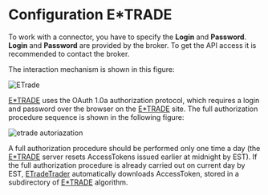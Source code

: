 # Configuration E\*TRADE

To work with a connector, you have to specify the **Login** and **Password**. **Login** and **Password** are provided by the broker. To get the API access it is recommended to contact the broker.

The interaction mechanism is shown in this figure: 

![ETrade](~/images/ETrade.png)

[E\*TRADE](ETrade.md) uses the OAuth 1.0a authorization protocol, which requires a login and password over the browser on the [E\*TRADE](https://etrade.com/) site. The full authorization procedure sequence is shown in the following figure:

![etrade autoriazation](~/images/etrade_autoriazation.png)

A full authorization procedure should be performed only one time a day (the [E\*TRADE](ETrade.md) server resets AccessTokens issued earlier at midnight by EST). If the full authorization procedure is already carried out on current day by EST, [ETradeTrader](../api/StockSharp.ETrade.ETradeTrader.html) automatically downloads AccessToken, stored in a subdirectory of [E\*TRADE](ETrade.md) algorithm.

